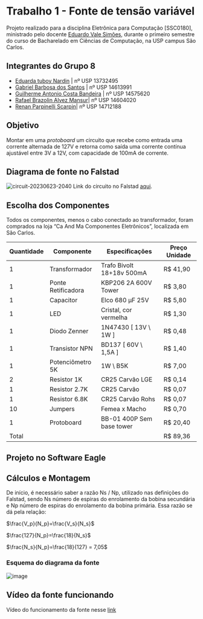 # Trabalho 1 - Fonte de tensão variável
Projeto realizado para a disciplina Eletrônica para Computação [SSC0180], ministrado pelo docente [Eduardo Vale Simões](https://gitlab.com/simoesusp), durante o primeiro semestre do curso de Bacharelado em Ciências de Computação, na USP campus São Carlos.

## Integrantes do Grupo 8
* [Eduarda tuboy Nardin](https://github.com/EduardaTNardin) | nº USP 13732495
* [Gabriel Barbosa dos Santos](https://github.com/GotemBarbosa) | nº USP 14613991
* [Guilherme Antonio Costa Bandeira](https://github.com/Guilherme-Bandeira) | nº USP 14575620
* [Rafael Brazolin Alvez Mansur](https://github.com/RafaelMansurUsp)| nº USP 14604020
* [Renan Parpinelli Scarpin](https://github.com/RenanScarpin)| nº USP 14712188

## Objetivo
Montar em uma *protoboard* um circuito que recebe como entrada uma corrente alternada de 127V e retorna como saída uma corrente contínua ajustável entre 3V a 12V, com capacidade de 100mA de corrente.

## Diagrama de fonte no Falstad
![circuit-20230623-2040](https://github.com/EduardaTNardin/SSC0180-Elet2-Fonte-de-Tensao/assets/128496419/eff1741d-a03e-48c7-b863-e95b94549229)
Link do circuito no Falstad [aqui](https://tinyurl.com/2mkt75e9).

## Escolha dos Componentes
Todos os componentes, menos o cabo conectado ao transformador, foram comprados na loja “Ca And Ma Componentes Eletrônicos”, localizada em São Carlos.

Quantidade | Componente | Especificações | Preço Unidade
--- | --- | --- | ---
1 | Transformador | Trafo Bivolt 18+18v 500mA | R$ 41,90
1 | Ponte Retificadora | KBP206 2A 600V Tower | R$ 3,80
1 | Capacitor | Elco 680 µF 25V | R$ 5,80
1 | LED | Cristal, cor vermelha | R$ 1,30
1 | Diodo Zenner | 1N47430 [ 13V \ 1W ] | R$ 0,48
1 | Transistor NPN | BD137 [ 60V \ 1,5A ] | R$ 1,40
1 | Potenciômetro 5K | 1W \ B5K | R$ 7,00
2 | Resistor 1K | CR25 Carvão LGE | R$ 0,14
1 | Resistor 2.7K | CR25 Carvão | R$ 0,07
1 | Resistor 6.8K | CR25 Carvão Rohs | R$ 0,07
10 | Jumpers | Femea x Macho | R$ 0,70
1 | Protoboard | BB-01 400P Sem base tower | R$ 20,40
Total | | | R$ 89,36

## Projeto no Software Eagle

## Cálculos e Montagem
De início, é necessário saber a razão Ns / Np, utilizado nas definições do Falstad, sendo Ns número de espiras do enrolamento da bobina secundária e Np número de espiras do enrolamento da bobina primária. Essa razão se dá pela relação:

$\frac{V_p}{N_p}=\frac{V_s}{N_s}$

$\frac{127}{N_p}=\frac{18}{N_s}$

$\frac{N_s}{N_p}=\frac{18}{127} = 7,05$

### Esquema do diagrama da fonte
![image](https://github.com/EduardaTNardin/SSC0180-Elet2-Fonte-de-Tensao/assets/128496419/bbf88920-d824-407e-98b8-3a7f5e0b5204)



## Vídeo da fonte funcionando
Vídeo do funcionamento da fonte nesse [link](https://drive.google.com/file/d/1ItndYaJXKqj53ECNaNRtKMORyY3nLMsF/view?usp=sharing)

































